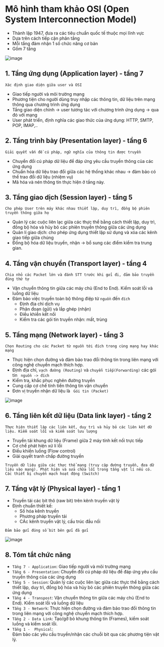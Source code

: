 # Mô hình tham khảo OSI (Open System Interconnection Model)
- Thành lập 1947, đưa ra các tiêu chuẩn quốc tế thuộc mọi lĩnh vực
- Dựa trên cách tiếp cận phân tầng 
- Mỗi tầng đảm nhận 1 số chức năng cơ bản
- Gồm 7 tầng

![image](https://user-images.githubusercontent.com/88178841/154833859-e583695e-bc03-4c21-b618-e976084d9e02.png)
## 1. Tầng ứng dụng (Application layer) - tầng 7
`Xác định giao diện giữa user và OSI`
- Giao tiếp người và môi trường mạng
- Phương tiện cho người dùng truy nhập các thông tin, dữ liệu trên mạng thông qua chương trình ứng dụng
- Tầng giao diện chính -> user tương tác với chương trình ứng dụng -> qua đó với mạng
- User phát triển, định nghĩa các giao thức của ứng dụng: HTTP, SMTP, POP, IMAP,..
## 2. Tầng trình bày (Presentation layer) - tầng 6
`Giải quyết vấn đề cú pháp, ngữ nghĩa của thông tin được truyền`
- Chuyển đổi cú pháp dữ liệu để đáp ứng yêu cầu truyền thông của các ứng dụng
- Chuẩn hóa dữ liệu trao đổi giữa các hệ thống khác nhau -> đảm bảo có thể trao đổi dữ liệu (nhiệm vụ)
- Mã hóa và nén thông tin thực hiện ở tầng này.
## 3. Tầng giao dịch (Session layer) - tầng 5
`Cho phép User trên máy khác nhau thiết lập, duy trì, đồng bộ phiên truyền thông giữa họ`
- Quản lý các cuộc liên lạc giữa các thực thể bằng cách thiết lập, duy trì, đồng bộ hóa và hủy bỏ các phiên truyền thông giữa các ứng dụng
- Quản lí giao dịch: cho phép ứng dụng thiết lập sử dụng và xóa các kênh giao tiếp giữa chúng
- Đồng bộ hóa dữ liệu truyền, nhận -> bổ sung các điểm kiểm tra trung gian.
## 4. Tầng vận chuyển (Transport layer) - tầng 4
`Chia nhỏ các Packet lớn và đánh STT trước khi gửi đi, đảm bảo truyền đúng thứ tự`
- Vận chuyển thông tin giữa các máy chủ (End to End). Kiểm soát lỗi và luồng dữ liệu
- Đảm bảo việc truyền toàn bộ thông điệp từ `nguồn` đến `đích`
  - Định địa chỉ dịch vụ
  - Phân đoạn (gửi) và lắp ghép (nhận)
  - Điều khiển kết nối
  - Kiểm tra các gói tin truyền nhận: mất, trùng
## 5. Tầng mạng (Network layer) - tầng 3
`Chọn Routing cho các Packet từ nguồn tới đích trong cùng mạng hay khác mạng`
- Thực hiện chọn đường và đảm bảo trao đổi thông tin trong liên mạng với công nghệ chuyển mạch thích hợp.
- Định địa chỉ, `vạch đường (Routing)` và `chuyển tiếp(Forwarding)` các gói tin ` nguồn -> đích`
- Kiểm tra, khắc phục nghẽn đường truyền
- Cung cấp cơ chế tính tiền thông tin vận chuyển
- Đơn vị truyền nhận dữ liệu là ` Gói tin (Packet)`

![image](https://user-images.githubusercontent.com/88178841/156939518-05732130-6440-4007-8584-cf43db03d337.png)
## 6. Tầng liên kết dữ liệu (Data link layer) - tầng 2
`Thực hiện thiết lập các liên kết, duy trì và hủy bỏ các liên kết dữ liệu. Kiểm soát lỗi và kiểm soát lưu lượng`
- Truyền tải khung dữ liệu (Frame) giữa 2 máy tính kết nối trực tiếp
- Cơ chế phát hiện xử lí lỗi
- Điều khiển luồng (Flow control)
- Giải quyết tranh chấp đường truyền

`Truyền dữ liệu giữa các thực thể mạng (truy cập đường truyền, đưa dữ liệu vào mạng). Phát hiện và sửa chữa lỗi trong tầng vật lí nếu có. Các thiết bị chuyển mạch hoạt động (Switch)`
## 7. Tầng vật lý (Physical layer) - tầng 1
- Truyền tải các bit thô (raw bit) trên kênh truyền vật lý
- Định chuẩn thiết kế:
  - Số hóa kênh truyền
  - Phương pháp truyền tải
  - CÁc kênh truyền vật lý, cấu trúc đầu nối

`Đảm bảo gửi đúng số bit bên gửi đã gửi`

![image](https://user-images.githubusercontent.com/88178841/156940353-535b63db-02ae-438e-9af3-a8be77c19df3.png)

## 8. Tóm tắt chức năng
- `Tầng 7 - Application`: 	Giao tiếp người và môi trường mạng 
- `Tầng 6 - Presentation`: Chuyển đổi cú pháp dữ liệu để đáp ứng yêu cầu truyền thông của các ứng dụng
- `Tầng 5 - Session`: Quản lý các cuộc liên lạc giữa các thực thể bằng cách thiết lập, duy trì, đồng bộ hóa và hủy bỏ các phiên truyền thông giữa các ứng dụng
- `Tầng 4 - Transpost`: Vận chuyển thông tin giữa các máy chủ (End to End). Kiểm soát lỗi và luồng dữ liệu
- `Tầng 3 - Network`: Thực hiện chọn đường và đảm bảo trao đổi thông tin trong liên mạng với công nghệ chuyển mạch thích hợp.
- `Tầng 2 - Data Link`: Tạo/gỡ bỏ khung thông tin (Frames), kiểm soát luồng và kiểm soát lỗi.
- `Tầng 1 -  Physical`: 	
Đảm bảo các yêu cầu truyền/nhận các chuỗi bit qua các phương tiện vật lý.
